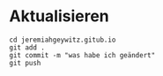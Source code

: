 # Aktualisieren
```
cd jeremiahgeywitz.gitub.io
git add .
git commit -m "was habe ich geändert"
git push
```
